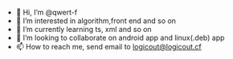 - 👋 Hi, I’m @qwert-f
- 👀 I’m interested in algorithm,front end and so on
- 🌱 I’m currently learning ts, xml and so on
- 💞️ I’m looking to collaborate on android app and linux(.deb) app
- 📫 How to reach me, send email to logicout@logicout.cf

<!---
qwert-f/qwert-f is a ✨ special ✨ repository because its `README.md` (this file) appears on your GitHub profile.
You can click the Preview link to take a look at your changes.
--->
